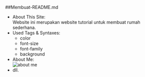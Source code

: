 ##Membuat-README.md

* About This Site:  
  Website ini merupakan website tutorial untuk membuat rumah sederhana.  
* Used Tags & Syntaxes:  
  * color
  * font-size
  * font-family
  * background
* About Me:  
  ![about me](http://pre01.deviantart.net/743b/th/pre/i/2011/268/4/5/sasuke__s_mangekyou_sharingan_by_alpha_element-d47xsa2.jpg)  
* dll. 
